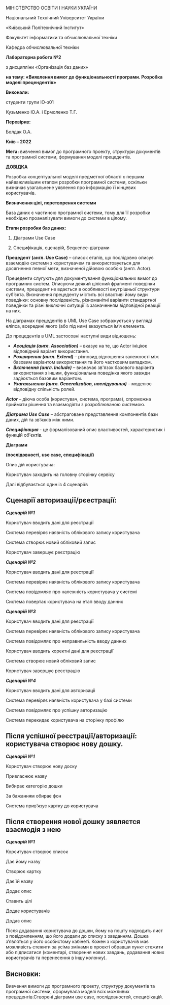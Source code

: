 МІНІСТЕРСТВО ОСВІТИ І НАУКИ УКРАЇНИ

Національний Технічний Університет України

«Київський Політехнічний Інститут»

Факультет інформатики та обчислювальної техніки

Кафедра обчислювальної техніки



**Лабораторна робота №2**

з дисципліни «Організація баз даних»

**на тему: «Виявлення вимог до функціональності програми. Розробка моделі прецендентів»**


**Виконали:**

студенти групи ІО-з01

Кузьменко Ю.А. і Ермоленко Т.Г.

**Перевірив:**

Болдак О.А.

**Київ – 2022**

**Мета:** вивчення вимог до програмного проекту, структури документів та програмної системи, формування моделі прецедентів.

**ДОВІДКА**

Розробка концептуальної моделі предметної області є першим найважливішим етапом розробки програмної системи, оскільки визначає узагальнене уявлення про інформацію її кінцевих користувачів.

**Визначення цілі, перетворення системи**

База даних є частиною програмної системи, тому для її розробки необхідно проаналізувати вимоги до системи в цілому.

**Етапи розробки баз даних:**

1. Діаграми Use Case

2. Специфікація, сценарій, Sequence-діаграми

**Прецедент (англ. Use Case)** – список етапів, що послідовно описує взаємодію системи з користувачем та використовується для досягнення певної мети, визначеної дійовою особою (англ. Actor).

Прецеденти слугують для документування функціональних вимог до програмних систем. Описуючи деякий цілісний фрагмент поведінки системи, прецедент не вдається в особливості внутрішньої структури суб’єкта. Визначення прецеденту містить всі властиві йому види поведінки: основну послідовність, різноманітні варіанти стандартної поведінки та різні виключні ситуації із зазначенням відповідної реакції на них.

На діаграмах прецедентів в UML Use Case зображується у вигляді еліпса, всередині якого (або під ним) вказується ім’я елемента.

До прецедентів в UML застосовні наступні види відношень:

- ***Асоціація (англ. Association)*** – вказує на те, що Actor ініціює відповідний варіант використання.
- ***Розширення (англ. Extend)*** – різновид відношення залежності між базовим варіантом використання та його частковим випадком.
- ***Включення (англ. Include)*** – визначає зв'язок базового варіанта використання з іншим, функціональна поведінка якого завжди задіюється базовим варіантом.
- ***Узагальнення (англ. Generalization, наслідування)*** – моделює відповідну спільність ролей.

***Actor*** – діюча особа (користувач, система, програма), спроможна приймати рішення та взаємодіяти з розроблюваною системою.

***Діаграма Use Case*** – абстраговане представлення компонентів бази даних, дій та зв’язків між ними.

***Специфікация*** - це формалізований опис властивостей, характеристик і функцій об'єктів.

**Діаграми** 

**(послідовності, use case, специфікації)**

Опис дій користувача:

Користувач заходить на головну сторінку сервісу

Далі відбувається один із 4 сценаріїв 

## Сценарії авторизації/рєестрації:

***Сценарій №1***

Користувач вводить дані для реєстрації

Система перевіряє наявність облікового запису користувача 

Система створює новий обліковий запис

Користувач завершує реєстрацію

***Сценарій №2***

Користувач вводить дані для реєстрації

Система перевіряє наявність облікового запису користувача 

Система повідомляє про належність користувача у системі

Система повертає користувача на етап вводу данних

***Сценарій №3***

Користувач вводить дані для реєстрації

Система перевіряє наявність облікового запису користувача 

Система повідомляє про неправильність вводу данних

Користувач вводить коректні дані для реєстрації

Система створює новий обліковий запис

Користувач завершує реєстрацію

***Сценарій №4***

Користувач вводить дані для авторизаціі

Система перевіряє наявність користувача у базі системи

Система повідомляє про успішну авторизацію

Система перекидає користувача на сторінку профілю

## Після успішної реєстрації/авторизації: користувача створює нову дошку.

***Сценарій №1***

Користувач створює нову доску

Привласнює назву 

Вибирає категорію дошки

За бажанням обирає фон

Система прив’язує картку до користувача



## Після створення нової дошку зявляєтся взаємодія з нею

***Сценарій №1***

Корситувач створює список

Дає йому назву

Створює картку

Дає їй назву

Додає опис

Ставить цілі

Додає користувачів

Додає опис

Після додавання користувача до дошки, йому на пошту надходить лист з повідомленням, що його додали до списку з завданням. Дошка з’являться у його особистому кабінеті.
Кожен з користувачів має можливість стежити за усіма змінами в проекті обравши пункт стежити або підписатися (коментарі, створення нових завдань, додавання нових користувачів та перенесення в іншу колонку).

## Висновки:
Вивчення вимоги до програмного проекту, структуру документів та програмної системи, сформувала моделі всіх можливих прецедентів.Створені діаграми use case, послідовностей, специфікацій.

